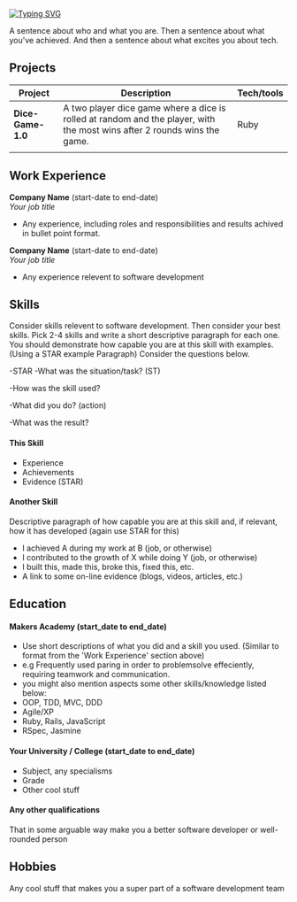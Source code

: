 [![Typing SVG](https://readme-typing-svg.demolab.com?font=Fira+Code&size=50&pause=1000&color=F70000&center=true&vCenter=true&width=800&height=100&lines=Hello%2C+I'm+Imisi+Aina!;Welcome+to+my+GitHub!+)](https://git.io/typing-svg)

A sentence about who and what you are. Then a sentence about what you've achieved. And then a sentence about what excites you about tech.

## Projects

| Project                      | Description                                                                                                             | Tech/tools        |
| ---------------------------- | --------------------------------------------------------------------------------------------------------------------    | ----------------- |
| **Dice-Game-1.0**            | A two player dice game where a dice is rolled at random and the player, with the most wins after 2 rounds wins the game.| Ruby
|                              |                                                                                                                         |                   |                 

## Work Experience

**Company Name** (start-date to end-date)  
_Your job title_

- Any experience, including roles and responsibilities and results achived in bullet point format.

**Company Name** (start-date to end-date)  
_Your job title_

- Any experience relevent to software development

## Skills

Consider skills relevent to software development. Then consider your best skills. Pick 2-4 skills and write a short descriptive paragraph for each one. You should demonstrate how capable you are at this skill with examples.
(Using a STAR example Paragraph) Consider the questions below.

-STAR
-What was the situation/task? (ST)

-How was the skill used?

-What did you do? (action)

-What was the result?


#### This Skill

- Experience
- Achievements
- Evidence (STAR)

#### Another Skill

Descriptive paragraph of how capable you are at this skill and, if relevant, how it has developed (again use STAR for this)

- I achieved A during my work at B (job, or otherwise)
- I contributed to the growth of X while doing Y (job, or otherwise)
- I built this, made this, broke this, fixed this, etc.
- A link to some on-line evidence (blogs, videos, articles, etc.)

## Education

#### Makers Academy (start_date to end_date)
- Use short descriptions of what you did and a skill you used. (Similar to format from the 'Work Experience' section above)
- e.g Frequently used paring in order to problemsolve effeciently, requiring teamwork and communication.
- you might also mention aspects some other skills/knowledge listed below: 
- OOP, TDD, MVC, DDD
- Agile/XP
- Ruby, Rails, JavaScript
- RSpec, Jasmine

#### Your University / College (start_date to end_date)

- Subject, any specialisms
- Grade
- Other cool stuff

#### Any other qualifications

That in some arguable way make you a better software developer or well-rounded person

## Hobbies

Any cool stuff that makes you a super part of a software development team
